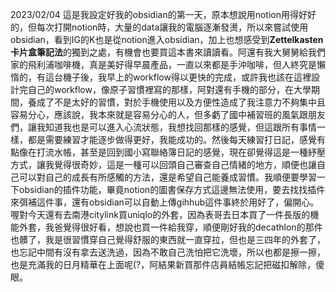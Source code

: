 2023/02/04
這是我設定好我的obsidian的第一天，原本想說用notion用得好好的，但每次打開notion時，大量的data讓我的電腦逐漸發燙，所以來嘗試使用obsidian，看到IG的K也是從notion進入obsidian，加上也想感受到**Zettelkasten 卡片盒筆記法**的獨到之處，有機會也要買這本書來讀讀看。阿還有我大舅舅給我們家的飛利浦咖啡機，真是美好得早晨產品，一直以來都是手沖咖啡，但人終究是懶惰的，有這台機子後，我早上的workflow得以更快的完成，或許我也該在這裡設計完自己的workflow，像原子習慣裡寫的那樣，阿對還有手機的部分，在大學期間，養成了不是太好的習慣，對於手機使用以及方便性造成了我注意力不夠集中且容易分心，應該說，我本來就是容易分心的人，但多虧了國中補習班的風氣跟朋友們，讓我知道我也是可以進入心流狀態，我想找回那樣的感覺，但這跟所有事情一樣，都是需要練習才能逐步做得更好，我能成功的。然後每天練習打日記，感覺有點像在打流水帳，甚至是回到國小寫聯絡簿日記的感覺，現在卻覺得這是一種紓壓方式，讓我覺得很奇妙，這是一種可以回頭自己審查自己情緒的地方，順便也讓自己可以對自己的成長有所感觸的方法，還是希望自己能養成習慣。我順便要學習一下obsidian的插件功能，畢竟notion的圖書保存方式這邊無法使用，要去找找插件來弭補這件事，還有obsidian可以自動上傳gihhub這件事終於用好了，偏開心。喔對今天還有去南港citylink買uniqlo的外套，因為表哥去日本買了一件長版的機能外套，我爸覺得很好看，想說也買一件給我穿，順便剛好我的decathlon的那件也髒了，我是很習慣穿自己覺得舒服的東西就一直穿拉，但也是三四年的外套了，也忘記中間有沒有拿去送洗過，因為不敢自己洗怕把它洗壞，所以也都是擦一擦，也是充滿我的日月精華在上面呢(?，阿結果新買那件店員結帳忘記把磁扣解除，傻眼。
